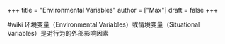 +++
title = "Environmental Variables"
author = ["Max"]
draft = false
+++

\#wiki
环境变量（Environmental Variables）或情境变量（Situational Variables）是对行为的外部影响因素
